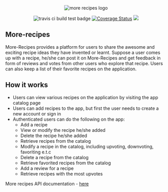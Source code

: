 <p align="center">
    <img src="https://fuchodeveloper.github.io/assets/images/logo.png" alt='more recipes logo'/>
</p>

<p align="center">
    <img src="https://travis-ci.org/fuchodeveloper/more-recipes.svg?branch=master" alt="travis ci build test badge" />
    <a href='https://coveralls.io/github/fuchodeveloper/more-recipes?branch=master'><img src='https://coveralls.io/repos/github/fuchodeveloper/more-recipes/badge.svg?branch=master' alt='Coverage Status' /></a>
    <a href="https://codeclimate.com/github/fuchodeveloper/more-recipes"><img src="https://codeclimate.com/github/fuchodeveloper/more-recipes/badges/gpa.svg" /></a>
</p>

## More-recipes
More-Recipes provides a platform for users to share the awesome and exciting  recipe ideas they have invented or learnt.  Suppose a user comes up with a recipe,  he/she can post it on More-Recipes and  get feedback in form of reviews and votes from other users who explore that recipe. Users can also keep a list of their favorite recipes on the application.

## How it works 
* Users can view various recipes on the application by visiting the app catalog page
* Users can add recipes to the app, but first the user needs to create a new account or sign in
* Authenticated users can do the following on the app:
    * Add a recipe
    * View or modify the recipe he/she added
    * Delete the recipe he/she added
    * Retrieve recipes from the catalog
    * Modify a recipe in the catalog, including upvoting, downvoting, favoriting e.t.c
    * Delete a recipe from the catalog
    * Retrieve favorited recipes from the catalog
    * Add a review for a recipe
    * Retrieve recipes with the most upvotes
    
More recipes API documentation - <a href="https://fuchodeveloper.github.io/slate/?javascript#more-recipes-api-documentation">here</a>